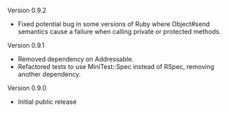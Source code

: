 Version 0.9.2

 * Fixed potential bug in some versions of Ruby where Object#send semantics cause a failure when calling private or protected methods.

Version 0.9.1

 * Removed dependency on Addressable.
 * Refactored tests to use MiniTest::Spec instead of RSpec, removing another dependency.

Version 0.9.0

 * Initial public release
